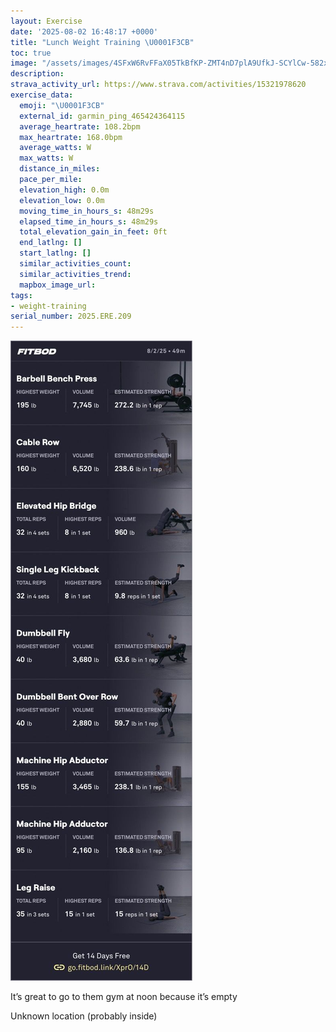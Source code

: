 ```yaml
---
layout: Exercise
date: '2025-08-02 16:48:17 +0000'
title: "Lunch Weight Training \U0001F3CB️"
toc: true
image: "/assets/images/4SFxW6RvFFaX05TkBfKP-ZMT4nD7plA9UfkJ-SCYlCw-582x2048.jpg.jpeg"
description:
strava_activity_url: https://www.strava.com/activities/15321978620
exercise_data:
  emoji: "\U0001F3CB️"
  external_id: garmin_ping_465424364115
  average_heartrate: 108.2bpm
  max_heartrate: 168.0bpm
  average_watts: W
  max_watts: W
  distance_in_miles:
  pace_per_mile:
  elevation_high: 0.0m
  elevation_low: 0.0m
  moving_time_in_hours_s: 48m29s
  elapsed_time_in_hours_s: 48m29s
  total_elevation_gain_in_feet: 0ft
  end_latlng: []
  start_latlng: []
  similar_activities_count:
  similar_activities_trend:
  mapbox_image_url:
tags:
- weight-training
serial_number: 2025.ERE.209
---
```

![Lunch Weight Training](/assets/images/4SFxW6RvFFaX05TkBfKP-ZMT4nD7plA9UfkJ-SCYlCw-582x2048.jpg.jpeg)

It’s great to go to them gym at noon because it’s empty

Unknown location (probably inside)
